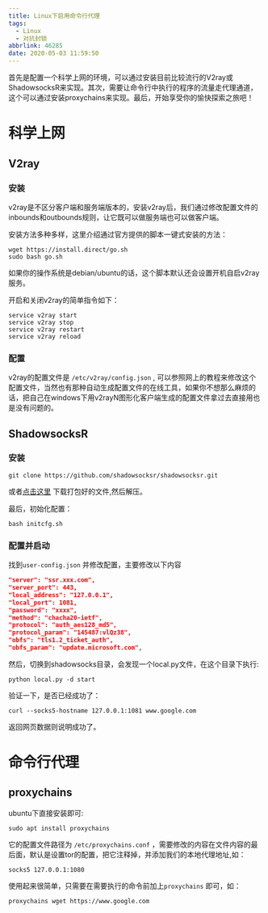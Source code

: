 ```yaml
---
title: Linux下启用命令行代理
tags: 
  - Linux
  - 对抗封锁
abbrlink: 46285
date: 2020-05-03 11:59:50
---
```


首先是配置一个科学上网的环境，可以通过安装目前比较流行的V2ray或ShadowsocksR来实现。其次，需要让命令行中执行的程序的流量走代理通道，这个可以通过安装proxychains来实现。最后，开始享受你的愉快探索之旅吧！

<!-- more -->

# 科学上网

## V2ray

### 安装

v2ray是不区分客户端和服务端版本的，安装v2ray后，我们通过修改配置文件的inbounds和outbounds规则，让它既可以做服务端也可以做客户端。

安装方法多种多样，这里介绍通过官方提供的脚本一键式安装的方法：

```shell
wget https://install.direct/go.sh
sudo bash go.sh
```

如果你的操作系统是debian/ubuntu的话，这个脚本默认还会设置开机自启v2ray服务。

开启和关闭v2ray的简单指令如下：

```
service v2ray start
service v2ray stop
service v2ray restart
service v2ray reload
```

### 配置

v2ray的配置文件是 `/etc/v2ray/config.json` , 可以参照网上的教程来修改这个配置文件，当然也有那种自动生成配置文件的在线工具，如果你不想那么麻烦的话，把自己在windows下用v2rayN图形化客户端生成的配置文件拿过去直接用也是没有问题的。

## ShadowsocksR

### 安装



```
git clone https://github.com/shadowsocksr/shadowsocksr.git
```

或者[点击这里](https://github.com/shadowsocksrr/shadowsocksr/releases) 下载打包好的文件,然后解压。

最后，初始化配置：

```
bash initcfg.sh
```

### 配置并启动

找到`user-config.json` 并修改配置，主要修改以下内容

```json
"server": "ssr.xxx.com",
"server_port": 443,
"local_address": "127.0.0.1", 
"local_port": 1081, 
"password": "xxxx",
"method": "chacha20-ietf",
"protocol": "auth_aes128_md5",
"protocol_param": "145487:vlQz38",
"obfs": "tls1.2_ticket_auth",
"obfs_param": "update.microsoft.com",
```

然后，切换到shadowsocks目录，会发现一个local.py文件，在这个目录下执行:

```
python local.py -d start
```

验证一下，是否已经成功了：

```
curl --socks5-hostname 127.0.0.1:1081 www.google.com
```

返回网页数据则说明成功了。

# 命令行代理

## proxychains

ubuntu下直接安装即可:

```
sudo apt install proxychains
```

它的配置文件路径为 `/etc/proxychains.conf` ，需要修改的内容在文件内容的最后面，默认是设置tor的配置，把它注释掉，并添加我们的本地代理地址,如：

```
socks5 127.0.0.1:1080
```

使用起来很简单，只需要在需要执行的命令前加上`proxychains` 即可，如：

```
proxychains wget https://www.google.com
```

